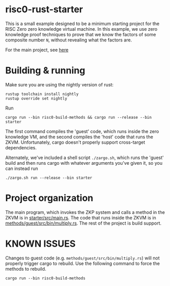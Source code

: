 # risc0-rust-starter

This is a small example designed to be a minimum starting project for the RISC Zero zero knowledge virtual machine.
In this example, we use zero knowledge proof techniques to prove that we know the factors of some composite number `N`, without revealing what the factors are.

For the main project, see [here](https://github.com/risc0/risc0)

# Building & running

Make sure you are using the nightly version of rust:

```
rustup toolchain install nightly
rustup override set nightly
```

Run

```
cargo run --bin risc0-build-methods && cargo run --release --bin starter
```

The first command compiles the 'guest' code, which runs inside the zero knowledge VM, and the second compiles the 'host' code that runs the ZKVM.
Unfortunately, cargo doesn't properly support cross-target dependencies.

Alternately, we've included a shell script `./zargo.sh`, which runs the 'guest' build and then runs cargo with whatever arguments you've given it, so you can instead run

```
./zargo.sh run --release --bin starter
````

# Project organization

The main program, which invokes the ZKP system and calls a method in the ZKVM is in [starter/src/main.rs](starter/src/main.rs).
The code that runs inside the ZKVM is in [methods/guest/src/bin/multiply.rs](methods/guest/src/bin/multiply.rs).
The rest of the project is build support.

# KNOWN ISSUES

Changes to guest code (e.g. `methods/guest/src/bin/multiply.rs`) will not
properly trigger cargo to rebuild. Use the following command to force the
methods to rebuild.

```
cargo run --bin risc0-build-methods
```
